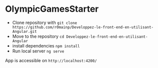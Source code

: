 # OlympicGamesStarter

- Clone repository with `git clone https://github.com/r0mainp/Developpez-le-front-end-en-utilisant-Angular.git`
- Move to the repository `cd Developpez-le-front-end-en-utilisant-Angular`
- install dependencies `npm install`
- Run local server `ng serve`

App is accessible on `http://localhost:4200/`